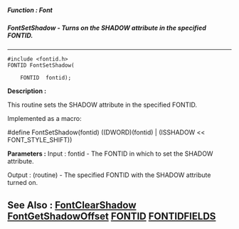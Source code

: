 ##### Function : Font
##### FontSetShadow - Turns on the SHADOW attribute in the specified FONTID.
---
```
#include <fontid.h>
FONTID FontSetShadow(

	FONTID  fontid);
```
**Description :**

This routine sets the SHADOW attribute in the specified FONTID.

Implemented as a macro:

#define FontSetShadow(fontid) ((DWORD)(fontid) | (ISSHADOW << 
FONT_STYLE_SHIFT))

**Parameters :**
Input :
fontid  -  The FONTID in which to set the SHADOW attribute.

Output :
(routine)  -  The specified FONTID with the SHADOW attribute turned on.



**See Also :**
[FontClearShadow](/reference/Func/FontClearShadow)
[FontGetShadowOffset](/reference/Func/FontGetShadowOffset)
[FONTID](/reference/Data/FONTID)
[FONTIDFIELDS](/reference/Data/FONTIDFIELDS)
---
